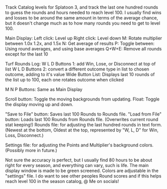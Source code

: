Track Catalog levels for Splatoon 3, and track the last one hundred rounds to guess the rounds and hours needed to reach level 100.
I usually find wins and losses to be around the same amount in terms of the average chance, but it doesn't change much as to how many rounds you need to get to level 100.

Main Display:
Left click: Level up
Right click: Level down
M: Rotate multiplier between 1.0x 1.2x, and 1.5x
N: Get average of results
P: Toggle between: Using round averages, and using base averages
Q+W+E: Remove all rounds except for the last 10

Turf Rounds Log:
W L D Buttons 1: add Win, Lose, or Disconnect at top of list
W L D Buttons 2: convert a different outcome type in list to chosen outcome, adding to it's value
Wide Button List: Displays last 10 rounds of the list up to 100, each one rotates outcome when clicked

M N P Buttons: Same as Main Display

Scroll button: Toggle the moving backgrounds from updating.
Float: Toggle the display moving up and down.

"Save to File" button: Saves last 100 Rounds to Rounds file.
"Load from File" button: Loads last 100 Rounds from Rounds file. (Overwrites current round stat keeping!)
Rounds file: for adjusting the last hundred rounds in text form. (Newest at the bottom, Oldest at the top, represented by "W, L, D" for Win, Loss, Disconnect.)

Settings file: for adjusting the Points and Multiplier's background colors. (Possibly more in future.)

Not sure the accuracy is perfect, but I usually find 80 hours to be about right for every season, and everything can vary, such is life.
The main display window is made to be green screened. Colors are adjustable in the "settings" file.
I do want to see other peoples Round scores and if this helps reach level 100 in the season catalog, @ Me on socials!
